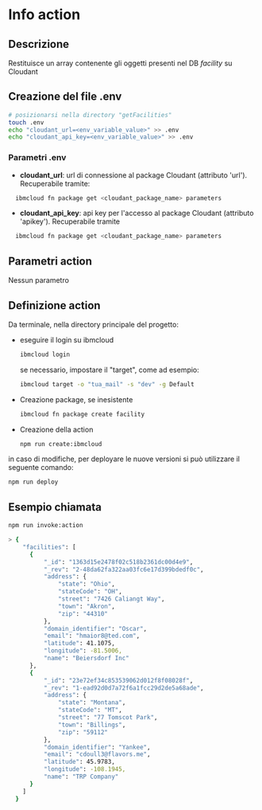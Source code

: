 # Info action

## Descrizione

Restituisce un array contenente gli oggetti presenti nel DB _facility_ su Cloudant

## Creazione del file .env

```bash
# posizionarsi nella directory "getFacilities"
touch .env
echo "cloudant_url=<env_variable_value>" >> .env
echo "cloudant_api_key=<env_variable_value>" >> .env
```

### Parametri .env

- **cloudant_url**: url di connessione al package Cloudant (attributo 'url'). Recuperabile tramite:

```bash
  ibmcloud fn package get <cloudant_package_name> parameters
```

- **cloudant_api_key**: api key per l'accesso al package Cloudant (attributo 'apikey'). Recuperabile tramite

```bash
  ibmcloud fn package get <cloudant_package_name> parameters
```

## Parametri action

Nessun parametro

## Definizione action

Da terminale, nella directory principale del progetto:

- eseguire il login su ibmcloud

  ```bash
  ibmcloud login
  ```

  se necessario, impostare il "target", come ad esempio:

  ```bash
  ibmcloud target -o "tua_mail" -s "dev" -g Default
  ```

- Creazione package, se inesistente

  ```bash
  ibmcloud fn package create facility
  ```

- Creazione della action

  ```bash
  npm run create:ibmcloud
  ```

 in caso di modifiche, per deployare le nuove versioni si può utilizzare il seguente comando:

  ```bash
  npm run deploy
  ```

## Esempio chiamata

```bash
npm run invoke:action

> {
    "facilities": [
      {
          "_id": "1363d15e2478f02c518b2361dc00d4e9",
          "_rev": "2-48da62fa322aa03fc6e17d399bdedf0c",
          "address": {
              "state": "Ohio",
              "stateCode": "OH",
              "street": "7426 Caliangt Way",
              "town": "Akron",
              "zip": "44310"
          },
          "domain_identifier": "Oscar",
          "email": "hmaior8@ted.com",
          "latitude": 41.1075,
          "longitude": -81.5006,
          "name": "Beiersdorf Inc"
      },
      {
          "_id": "23e72ef34c853539062d012f8f08028f",
          "_rev": "1-ead92d0d7a72f6a1fcc29d2de5a68ade",
          "address": {
              "state": "Montana",
              "stateCode": "MT",
              "street": "77 Tomscot Park",
              "town": "Billings",
              "zip": "59112"
          },
          "domain_identifier": "Yankee",
          "email": "cdoull3@flavors.me",
          "latitude": 45.9783,
          "longitude": -108.1945,
          "name": "TRP Company"
      }
    ]
  }
```
